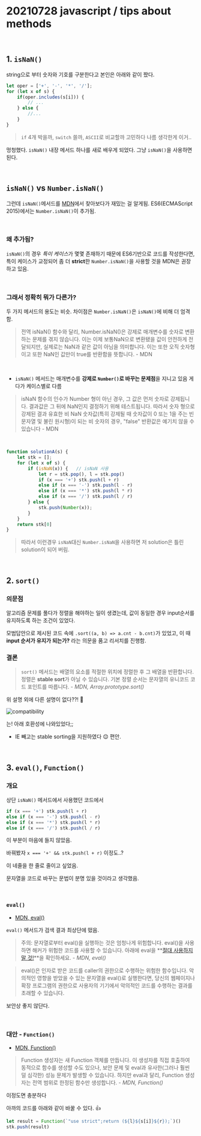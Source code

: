# 20210728 javascript / tips about methods

<br>

## 1. `isNaN()`
string으로 부터 숫자와 기호를 구분한다고 본인은 아래와 같이 짰다.

```js
let oper = ['+', '-', '*', '/'];
for (let x of s) {
    if(oper.includes(s[i])) {
        // ...
    } else {
        //...
    }
}
```

> `if` 4개 박을까, `switch` 쓸까, `ASCII`로 비교할까 고민하다 나름 생각한게 이거..

멍청했다. `isNaN()` 내장 메서드 하나를 새로 배우게 되었다.
그냥 `isNaN()`을 사용하면 된다.

<br>

## `isNaN()` vs `Number.isNaN()`

그런데 `isNaN()`메서드를 [MDN](https://developer.mozilla.org/ko/docs/Web/JavaScript/Reference/Global_Objects/isNaN)에서 찾아보다가 재밌는 걸 알게됨.
ES6(ECMAScript 2015)에서는 `Number.isNaN()`이 추가됨.


<br>

### 왜 추가됨?

`isNaN()`의 경우 *특이 케이스*가 몇몇 존재하기 때문에 ES6기반으로 코드를 작성한다면, 특이 케이스가 교정되어 좀 더 **strict**한 `Number.isNaN()`을 사용할 것을 MDN은 권장하고 있음.

<br>

### 그래서 정확히 뭐가 다른가?

두 가지 메서드의 용도는 비슷. 차이점은 `Number.isNaN()`은 `isNaN()`에 비해 더 엄격함.
> 전역 isNaN() 함수와 달리, Number.isNaN()은 강제로 매개변수를 숫자로 변환하는 문제를 겪지 않습니다. 
> 이는 이제 보통NaN으로 변환됐을 값이 안전하게 전달되지만, 실제로는 NaN과 같은 값이 아님을 의미합니다. 
> 이는 또한 오직 숫자형이고 또한 NaN인 값만이 true를 반환함을 뜻합니다. - MDN


<br>

- `isNaN()` 메서드는 매개변수를 **강제로 `Number()`로 바꾸는 문제점**을 지니고 있음
게다가 케이스별로 다름 

> isNaN 함수의 인수가 Number 형이 아닌 경우, 그 값은 먼저 숫자로 강제됩니다. 
> 결과값은 그 뒤에 NaN인지 결정하기 위해 테스트됩니다. 
> 따라서 숫자 형으로 강제된 결과 유효한 비 NaN 숫자값(특히 강제될 때 숫자값이 0 또는 1을 주는 빈 문자열 및 불린 원시형)이 되는 비 숫자의 경우, "false" 반환값은 예기치 않을 수 있습니다 - MDN


<br>

```js
function solutionA(s) {
    let stk = [];
    for (let x of s) {
        if (isNaN(x)) {   // isNaN 사용
            let r = stk.pop(), l = stk.pop()
            if (x === '+') stk.push(l + r)
            else if (x === '-') stk.push(l - r)
            else if (x === '*') stk.push(l * r)
            else if (x === '/') stk.push(l / r)
        } else {
            stk.push(Number(x));
        }
    }
    return stk[0]
}
```

> 따라서 이런경우 `isNaN`대신 `Number.isNaN`을 사용하면 저 solution은 틀린 solution이 되어 버림.

<br>

## 2. `sort()`

### 의문점

알고리즘 문제를 풀다가 정렬을 해야하는 일이 생겼는데, 값이 동일한 경우 input순서를 유지하도록 하는 조건이 있었다.

모범답안으로 제시된 코드 속에 `.sort((a, b) => a.cnt - b.cnt)`가 있었고, 이 때 **input 순서가 유지가 되는가?** 라는 의문을 품고 리서치를 진행함.

### 결론

> `sort()` 메서드는 배열의 요소를 적절한 위치에 정렬한 후 그 배열을 반환합니다. 정렬은 **stable sort**가 아닐 수 있습니다. 기본 정렬 순서는 문자열의 유니코드 코드 포인트를 따릅니다. - *MDN, Array.prototype.sort()*

위 설명 외에 다른 설명이 없다??! 🤯

![compatibility](https://user-images.githubusercontent.com/41777022/127525948-c01bbcb6-1e05-4dbc-87ba-9cb20498dde7.png)

는! 아래 호환성에 나와있었다;;

- IE 빼고는 stable sorting을 지원하였다 😌 편안.




<br>

## 3. `eval()`, `Function()`

### 개요

상단 `isNaN()` 메서드에서 사용했던 코드에서

```js
if (x === '+') stk.push(l + r)
else if (x === '-') stk.push(l - r)
else if (x === '*') stk.push(l * r)
else if (x === '/') stk.push(l / r)
```

이 부분이 마음에 들지 않았음.

바꿔봤자 `x === '+' && stk.push(l + r)` 이정도..?

이 네줄을 한 줄로 줄이고 싶었음.

문자열을 코드로 바꾸는 문법이 분명 있을 것이라고 생각했음.

<br>

### `eval()`

 - [MDN, eval()](https://developer.mozilla.org/ko/daocs/Web/JavaScript/Reference/Global_Objects/eval#eval%EC%9D%84%20%EC%A0%88%EB%8C%80%20%EC%82%AC%EC%9A%A9%ED%95%98%EC%A7%80%20%EB%A7%90%20%EA%B2%83!)

`eval()` 메서드가 검색 결과 최상단에 떴음.

> 주의: 문자열로부터 eval()을 실행하는 것은 엄청나게 위험합니다. eval()을 사용하면 해커가 위험한 코드를 사용할 수 있습니다. 아래에 eval을 **[절대 사용하지 말 것!](https://developer.mozilla.org/ko/docs/Web/JavaScript/Reference/Global_Objects/eval#eval%EC%9D%84_%EC%A0%88%EB%8C%80_%EC%82%AC%EC%9A%A9%ED%95%98%EC%A7%80_%EB%A7%90_%EA%B2%83!)**을 확인하세요. - *MDN, eval()*


> eval()은 인자로 받은 코드를 caller의 권한으로 수행하는 위험한 함수입니다. 악의적인 영향을 받았을 수 있는 문자열을 eval()로 실행한다면, 당신의 웹페이지나 확장 프로그램의 권한으로 사용자의 기기에서 악의적인 코드를 수행하는 결과를 초래할 수 있습니다.

보안상 좋지 않단다.

<br>

### 대안 - `Function()`

- [MDN, Function()](https://developer.mozilla.org/ko/docs/Web/JavaScript/Reference/Global_Objects/Function)

> Function 생성자는 새 Function 객체를 만듭니다. 이 생성자를 직접 호출하여 동적으로 함수를 생성할 수도 있으나, 보안 문제 및 eval과 유사한(그러나 훨씬 덜 심각한) 성능 문제가 발생할 수 있습니다. 하지만 eval과 달리, Function 생성자는 전역 범위로 한정된 함수만 생성합니다. - *MDN, Function()*

이정도면 충분하다

아까의 코드를 아래와 같이 바꿀 수 있다. 👍

```js
let result = Function(`"use strict";return (${l}${s[i]}${r});`)()
stk.push(result)
```